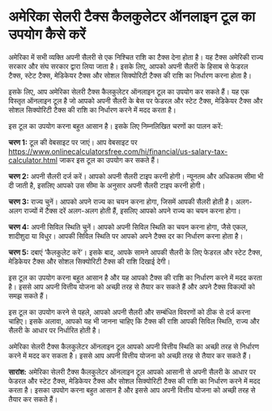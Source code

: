 अमेरिका सेलरी टैक्स कैलकुलेटर ऑनलाइन टूल का उपयोग कैसे करें
===========================================================

अमेरिका में सभी व्यक्ति अपनी सैलरी से एक निश्चित राशि का टैक्स देना होता है। यह टैक्स अमेरिकी राज्य सरकार और संघ सरकार द्वारा लिया जाता है। इसके लिए, आपको अपनी सैलरी के हिसाब से फेडरल टैक्स, स्टेट टैक्स, मेडिकेयर टैक्स और सोशल सिक्योरिटी टैक्स की राशि का निर्धारण करना होता है।

इसके लिए, आप अमेरिका सेलरी टैक्स कैलकुलेटर ऑनलाइन टूल का उपयोग कर सकते हैं। यह एक विस्तृत ऑनलाइन टूल है जो आपको अपनी सैलरी के बेस पर फेडरल और स्टेट टैक्स, मेडिकेयर टैक्स और सोशल सिक्योरिटी टैक्स की राशि का निर्धारण करने में मदद करता है।

इस टूल का उपयोग करना बहुत आसान है। इसके लिए निम्नलिखित चरणों का पालन करें:

**चरण 1:** टूल की वेबसाइट पर जाएं। आप वेबसाइट पर <https://www.onlinecalculatorsfree.com/hi/financial/us-salary-tax-calculator.html> जाकर इस टूल का उपयोग कर सकते हैं।

**चरण 2:** अपनी सैलरी दर्ज करें। आपको अपनी सैलरी टाइप करनी होगी। न्यूनतम और अधिकतम सीमा भी दी जाती है, इसलिए आपको उस सीमा के अनुसार अपनी सैलरी टाइप करनी होगी।

**चरण 3:** राज्य चुनें। आपको अपने राज्य का चयन करना होगा, जिसमें आपकी सैलरी होती है। अलग-अलग राज्यों में टैक्स दरें अलग-अलग होती हैं, इसलिए आपको अपने राज्य का चयन करना होगा।

**चरण 4:** अपनी सिविल स्थिति चुनें। आपको अपनी सिविल स्थिति का चयन करना होगा, जैसे एकल, शादीशुदा या विधुर। आपकी सिविल स्थिति पर आपको अपने टैक्स दर का निर्धारण करना होता है।

**चरण 5:** दबाएं ‘कैलकुलेट करें’। इसके बाद, आपके सामने आपकी सैलरी के लिए फेडरल और स्टेट टैक्स, मेडिकेयर टैक्स और सोशल सिक्योरिटी टैक्स की राशि दिखाई देगी।

इस टूल का उपयोग करना बहुत आसान है और यह आपको टैक्स की राशि का निर्धारण करने में मदद करता है। इससे आप अपनी वित्तीय योजना को अच्छी तरह से तैयार कर सकते हैं और अपने टैक्स विकल्पों को समझ सकते हैं।

इस टूल का उपयोग करने से पहले, आपको अपनी सैलरी और सम्बंधित विवरणों को ठीक से दर्ज करना चाहिए। इसके अलावा, आपको यह भी जानना चाहिए कि टैक्स की राशि आपकी सिविल स्थिति, राज्य और सैलरी के आधार पर निर्धारित होती है।

अमेरिका सेलरी टैक्स कैलकुलेटर ऑनलाइन टूल आपको अपनी वित्तीय स्थिति का अच्छी तरह से निर्धारण करने में मदद कर सकता है। इससे आप अपनी वित्तीय योजना को अच्छी तरह से तैयार कर सकते हैं।

**सारांश:** अमेरिका सेलरी टैक्स कैलकुलेटर ऑनलाइन टूल आपको आसानी से अपनी सैलरी के आधार पर फेडरल और स्टेट टैक्स, मेडिकेयर टैक्स और सोशल सिक्योरिटी टैक्स की राशि का निर्धारण करने में मदद करता है। इसका उपयोग करना बहुत आसान है और इससे आप अपनी वित्तीय योजना को अच्छी तरह से तैयार कर सकते हैं।